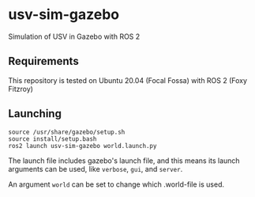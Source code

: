 # usv-sim-gazebo
Simulation of USV in Gazebo with ROS 2


## Requirements
This repository is tested on Ubuntu 20.04 (Focal Fossa) with ROS 2 (Foxy Fitzroy)

## Launching

```
source /usr/share/gazebo/setup.sh
source install/setup.bash
ros2 launch usv-sim-gazebo world.launch.py 
```
The launch file includes gazebo's launch file, and this means its launch arguments can be used, like `verbose`, `gui`, and `server`.

An argument `world` can be set to change which .world-file is used.
